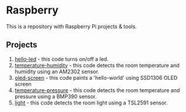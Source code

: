# Raspberry
This is a repository with Raspberry Pi projects & tools.

## Projects
1. [hello-led](https://github.com/matiasgimenezdev/raspberry/tree/main/hello-led) - this code turns on/off a led.
2. [temperature-humidity](https://github.com/matiasgimenezdev/raspberry/tree/main/temperature-humidity) - this code detects the room temperature and humidity using an AM2302 sensor.
3. [oled-screen](https://github.com/matiasgimenezdev/raspberry/tree/main/oled-screen) - this code paints a 'hello-world' using SSD1306 OLED screen
4. [temperature-pressure](https://github.com/matiasgimenezdev/raspberry/tree/main/temperature-presure) - this code detects the room temperature and pressure using a BMP390 sensor.
4. [light](https://github.com/matiasgimenezdev/raspberry/tree/main/light) - this code detects the room light using a TSL2591 sensor.

